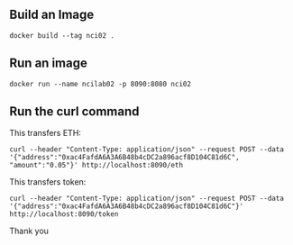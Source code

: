 ## Build an Image ##

```docker build --tag nci02 .```


## Run an image ##

```docker run --name ncilab02 -p 8090:8080 nci02```

## Run the curl command ##

This transfers ETH:

```curl --header "Content-Type: application/json" --request POST --data '{"address":"0xac4FafdA6A3A6B48b4cDC2a896acf8D104C81d6C", "amount":"0.05"}' http://localhost:8090/eth```

This transfers token:

```curl --header "Content-Type: application/json" --request POST --data '{"address":"0xac4FafdA6A3A6B48b4cDC2a896acf8D104C81d6C"}' http://localhost:8090/token```




Thank you